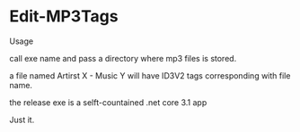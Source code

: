 # Edit-MP3Tags

Usage

call exe name and pass a directory where mp3 files is stored.

a file named Artirst X - Music Y will have ID3V2 tags corresponding with file name.

the release exe is a selft-countained .net core 3.1 app

Just it.
